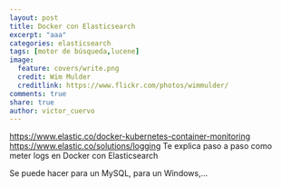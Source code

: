 ```yaml
---
layout: post
title: Docker con Elasticsearch
excerpt: "aaa"
categories: elasticsearch
tags: [motor de búsqueda,lucene]
image:
  feature: covers/write.png
  credit: Wim Mulder
  creditlink: https://www.flickr.com/photos/wimmulder/
comments: true
share: true
author: victor_cuervo
---
```


https://www.elastic.co/docker-kubernetes-container-monitoring
https://www.elastic.co/solutions/logging
Te explica paso a paso como meter logs en Docker con Elasticsearch

Se puede hacer para un MySQL, para un Windows,...

